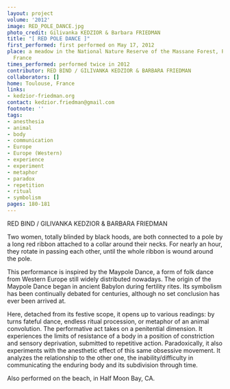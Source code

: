 ```yaml
---
layout: project
volume: '2012'
image: RED_POLE_DANCE.jpg
photo_credit: Gilivanka KEDZIOR & Barbara FRIEDMAN
title: "[ RED POLE DANCE ]"
first_performed: first performed on May 17, 2012
place: a meadow in the National Nature Reserve of the Massane Forest, Pyrénées-Orientales,
  France
times_performed: performed twice in 2012
contributor: RED BIND / GILIVANKA KEDZIOR & BARBARA FRIEDMAN
collaborators: []
home: Toulouse, France
links:
- kedzior-friedman.org
contact: kedzior.friedman@gmail.com
footnote: ''
tags:
- anesthesia
- animal
- body
- communication
- Europe
- Europe (Western)
- experience
- experiment
- metaphor
- paradox
- repetition
- ritual
- symbolism
pages: 180-181
---
```


RED BIND / GILIVANKA KEDZIOR & BARBARA FRIEDMAN

Two women, totally blinded by black hoods, are both connected to a pole by a long red ribbon attached to a collar around their necks. For nearly an hour, they rotate in passing each other, until the whole ribbon is wound around the pole.

This performance is inspired by the Maypole Dance, a form of folk dance from Western Europe still widely distributed nowadays. The origin of the Maypole Dance began in ancient Babylon during fertility rites. Its symbolism has been continually debated for centuries, although no set conclusion has ever been arrived at.

Here, detached from its festive scope, it opens up to various readings: by turns fateful dance, endless ritual procession, or metaphor of an animal convolution. The performative act takes on a penitential dimension. It experiences the limits of resistance of a body in a position of constriction and sensory deprivation, submitted to repetitive action. Paradoxically, it also experiments with the anesthetic effect of this same obsessive movement. It analyzes the relationship to the other one, the inability/difficulty in communicating the enduring body and its subdivision through time.

Also performed on the beach, in Half Moon Bay, CA.
